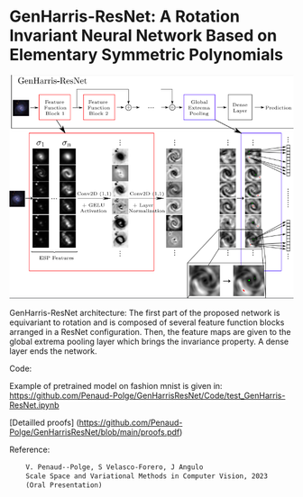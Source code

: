 # GenHarris-ResNet: A Rotation Invariant Neural Network Based on Elementary Symmetric Polynomials


<img src="/figures/scheme.png" alt="GanHarris" style="width:750px;"/>

GenHarris-ResNet architecture: The first part of the proposed network
is equivariant to rotation and is composed of several feature function blocks
arranged in a ResNet configuration. Then, the feature maps are given to the
global extrema pooling layer which brings the invariance property. A dense layer
ends the network.

Code:

Example of pretrained model on fashion mnist is given in:
https://github.com/Penaud-Polge/GenHarrisResNet/Code/test_GenHarris-ResNet.ipynb




[Detailled proofs] (https://github.com/Penaud-Polge/GenHarrisResNet/blob/main/proofs.pdf)


Reference:

        
        V. Penaud--Polge, S Velasco-Forero, J Angulo
        Scale Space and Variational Methods in Computer Vision, 2023
        (Oral Presentation)



